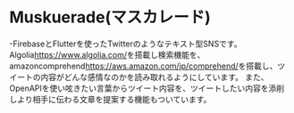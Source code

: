 # Muskuerade(マスカレード)

-FirebaseとFlutterを使ったTwitterのようなテキスト型SNSです。
Algolia<https://www.algolia.com/>を搭載し検索機能を、
amazoncomprehend<https://aws.amazon.com/jp/comprehend/>を搭載し、ツイートの内容がどんな感情なのかを読み取れるようにしています。
 また、OpenAPIを使い呟きたい言葉からツイート内容を、ツイートしたい内容を添削しより相手に伝わる文章を提案する機能もついています。
<!--裏側ではPythonでユーザーごとの傾向を調べ、相手に沿った提案を行える機能を実装しています。 -->
